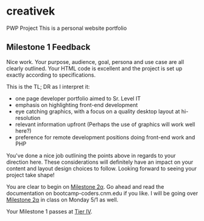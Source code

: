 # creativek
PWP Project
This is a personal website portfolio

## Milestone 1 Feedback
Nice work. Your purpose, audience, goal, persona and use case are all clearly outlined. Your HTML code is excellent and the project is set up exactly according to specifications. 

This is the TL; DR as I interpret it:
- one page developer portfolio aimed to Sr. Level IT
- emphasis on highlighting front-end development
- eye catching graphics, with a focus on a quality desktop layout at hi-resolution
- relevant information upfront (Perhaps the use of graphics will work well here?) 
- preference for remote development positions doing front-end work and PHP

You've done a nice job outlining the points above in regards to your direction here. These considerations will definitely have an impact on your content and layout design choices to follow. Looking forward to seeing your project take shape!

You are clear to begin on [Milestone 2&alpha;](https://bootcamp-coders.cnm.edu/projects/personal/milestone-two/). Go ahead and read the documentation on bootcamp-coders.cnm.edu if you like. I will be going over [Milestone 2&alpha;](https://bootcamp-coders.cnm.edu/projects/personal/milestone-two/) in class on Monday 5/1 as well.

Your Milestone 1 passes at [Tier IV](https://bootcamp-coders.cnm.edu/projects/capstone/rubric/).
